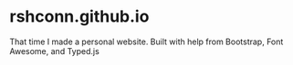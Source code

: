 # rshconn.github.io

That time I made a personal website. 
Built with help from Bootstrap, Font Awesome, and Typed.js
